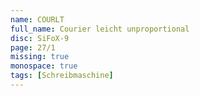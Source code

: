 ```yaml
---
name: COURLT
full_name: Courier leicht unproportional
disc: SiFoX-9
page: 27/1
missing: true
monospace: true
tags: [Schreibmaschine]
---
```

